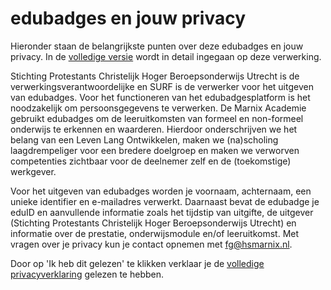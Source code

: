 # edubadges en jouw privacy

Hieronder staan de belangrijkste punten over deze edubadges en jouw privacy. In de [volledige versie](https://raw.githubusercontent.com/edubadges/privacy/master/marnix-academie/edubadges-nonformal-text-nl.md) wordt in detail ingegaan op deze verwerking.

Stichting Protestants Christelijk Hoger Beroepsonderwijs Utrecht is de verwerkingsverantwoordelijke en SURF is de verwerker voor het uitgeven van edubadges. Voor het functioneren van het edubadgesplatform is het noodzakelijk om persoonsgegevens te verwerken. De Marnix Academie gebruikt edubadges om de leeruitkomsten van formeel en non-formeel onderwijs te erkennen en waarderen. Hierdoor onderschrijven we het belang van een Leven Lang Ontwikkelen, maken we (na)scholing laagdrempeliger voor een bredere doelgroep en maken we verworven competenties zichtbaar voor de deelnemer zelf en de (toekomstige) werkgever.

Voor het uitgeven van edubadges worden je voornaam, achternaam, een unieke identifier en e-mailadres verwerkt. Daarnaast bevat de edubadge je eduID en aanvullende informatie zoals het tijdstip van uitgifte, de uitgever (Stichting Protestants Christelijk Hoger Beroepsonderwijs Utrecht) en informatie over de prestatie, onderwijsmodule en/of leeruitkomst. Met vragen over je privacy kun je contact opnemen met [fg@hsmarnix.nl](mailto:fg@hsmarnix.nl).

Door op 'Ik heb dit gelezen' te klikken verklaar je de [volledige privacyverklaring](https://raw.githubusercontent.com/edubadges/privacy/master/marnix-academie/edubadges-nonformal-text-nl.md) gelezen te hebben.